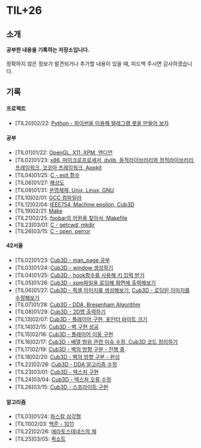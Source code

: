 # TIL+26

## 소개
**공부한 내용을 기록하는 저장소입니다.**  
<br>
정확하지 않은 정보가 발견되거나 추가할 내용이 있을 때, 피드백 주시면 감사하겠습니다.  

## 기록

#### 프로젝트

- [TIL20]02/22: [Python - 파이썬을 이용해 텔레그램 봇을 만들어 보자](https://github.com/jeonjeunghoon/TIL/blob/master/21-02-22.md)

#### 공부

- [TIL01]01/22: [OpenGL, X11, XPM, 엔디언](https://github.com/jeonjeunghoon/TIL/blob/master/21-01-22.md)
- [TIL02]01/23: [x86, 마이크로프로세서, dylib, 동적라이브러리와 정적라이브러리, 프레임워크, 코코아 프레임워크, Appkit](https://github.com/jeonjeunghoon/TIL/blob/master/21-01-23.md)
- [TIL04]01/25: [C - exit 함수](https://github.com/jeonjeunghoon/TIL/blob/master/21-01-25.md)
- [TIL06]01/27: [해상도](https://github.com/jeonjeunghoon/TIL/blob/master/21-01-27.md)
- [TIL09]01/31: [운영체제, Unix, Linux, GNU](https://github.com/jeonjeunghoon/TIL/blob/master/21-01-31.md)
- [TIL10]02/01: [GCC 컴파일러](https://github.com/jeonjeunghoon/TIL/blob/master/21-02-01.md)
- [TIL12]02/04: [IEEE754, Machine epsilon, Cub3D](https://github.com/jeonjeunghoon/TIL/blob/master/21-02-04.md)
- [TIL19]02/21: [Make](https://github.com/jeonjeunghoon/TIL/blob/master/21-02-21.md)
- [TIL21]02/25: [foobar의 어원을 찾아서, Makefile](https://github.com/jeonjeunghoon/TIL/blob/master/21-02-25.md)
- [TIL23]03/01: [C - getcwd, mkdir](https://github.com/jeonjeunghoon/TIL/blob/master/21-03-01.md)
- [TIL26]03/15: [C - open, perror](https://github.com/jeonjeunghoon/TIL/blob/master/21-03-15.md)

#### 42서울

- [TIL02]01/23: [Cub3D - man_page 공부](https://velog.io/@jeunghoon/MiniLibX%EB%A5%BC-%EA%B3%B5%EB%B6%80%ED%95%B4%EB%B3%B4%EC%9E%90)
- [TIL03]01/24: [Cub3D - window 생성하기](https://velog.io/@jeunghoon/MiniLibX%EB%A5%BC-%EC%9D%B4%EC%9A%A9%ED%95%B4-%EC%83%88-%EC%B0%BD%EC%9D%84-%EC%83%9D%EC%84%B1%ED%95%98%EC%9E%90)
- [TIL04]01/25: [Cub3D - hook함수를 사용해 키 입력 받기](https://velog.io/@jeunghoon/MiniLibX%EB%A5%BC-%EC%9D%B4%EC%9A%A9%ED%95%B4-%ED%82%A4%EB%A5%BC-%EC%9E%85%EB%A0%A5-%EB%B0%9B%EC%95%84-%EB%B3%B4%EC%9E%90)
- [TIL05]01/26: [Cub3D - xpm파일을 로딩해 화면에 출력해보기](https://velog.io/@jeunghoon/xpm-%ED%8C%8C%EC%9D%BC%EC%9D%84-%ED%99%94%EB%A9%B4%EC%97%90-%EC%B6%9C%EB%A0%A5%ED%95%98%EC%9E%90)
- [TIL06]01/27: [Cub3D - 픽셀 이미지를 생성해보기](https://velog.io/@jeunghoon/MiniLibX-%ED%94%BD%EC%85%80-%EC%9D%B4%EB%AF%B8%EC%A7%80%EB%A5%BC-%EC%83%9D%EC%84%B1%ED%95%B4%EB%B3%B4%EC%9E%90), [Cub3D - 로딩된 이미지를 수정해보기](https://velog.io/@jeunghoon/MiniLibX-%EB%A1%9C%EB%94%A9%EB%90%9C-%EC%9D%B4%EB%AF%B8%EC%A7%80%EB%A5%BC-%EC%88%98%EC%A0%95%ED%95%B4%EB%B3%B4%EC%9E%90)
- [TIL07]01/28: [Cub3D - DDA, Bresenham Algorithm](https://github.com/jeonjeunghoon/TIL/blob/master/21-01-28.md)
- [TIL08]01/29: [Cub3D - 2D맵 출력하기](https://velog.io/@jeunghoon/MiniLibX-2D맵-출력하기)
- [TIL13]02/07: [Cub3D - 플레이어 구현, 포인터 바이트 크기](https://github.com/jeonjeunghoon/TIL/blob/master/21-02-07.md)
- [TIL14]02/15: [Cub3D - 벽 구현 성공](https://github.com/jeonjeunghoon/TIL/blob/master/21-02-15.md)
- [TIL15]02/16: [Cub3D - 플레이어 이동 구현](https://github.com/jeonjeunghoon/TIL/blob/master/21-02-16.md)
- [TIL16]02/17: [Cub3D - 배열 범위 관련 이슈 수정, Cub3D 코드 정리하기](https://github.com/jeonjeunghoon/TIL/blob/master/21-02-17.md)
- [TIL17]02/19: [Cub3D - 벽의 방향 구분 - 진행 중](https://github.com/jeonjeunghoon/TIL/blob/master/21-02-19.md)
- [TIL18]02/20: [Cub3D - 벽의 방향 구분 - 완성](https://github.com/jeonjeunghoon/TIL/blob/master/21-02-20.md)
- [TIL22]02/26: [Cub3D - DDA 알고리즘 수정](https://github.com/jeonjeunghoon/TIL/blob/master/21-02-26.md)
- [TIL23]03/01: [Cub3D - 텍스처 구현](https://github.com/jeonjeunghoon/TIL/blob/master/21-03-01.md)
- [TIL24]03/04: [Cub3D - 텍스처 오류 수정](https://github.com/jeonjeunghoon/TIL/blob/master/21-03-04.md)
- [TIL26]03/15: [Cub3D - 스프라이트 구현](https://github.com/jeonjeunghoon/TIL/blob/master/21-03-15.md)

#### 알고리즘

- [TIL03]01/24: [파스칼 삼각형](https://github.com/jeonjeunghoon/TIL/blob/master/21-01-24.md)
- [TIL11]02/03: [백준 - 1011](https://velog.io/@jeunghoon/백준-1011-Fly-me-to-the-Alpha-Centauri)
- [TIL22]02/26: [에라토스테네스의 체](https://github.com/jeonjeunghoon/TIL/blob/master/21-02-26.md)
- [TIL25]03/05: [퀵소트](https://github.com/jeonjeunghoon/TIL/blob/master/21-03-05.md)
